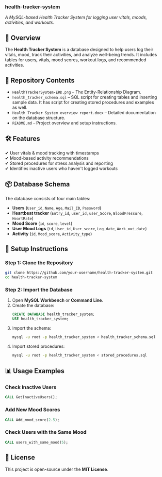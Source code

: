 ### **health-tracker-system**

*A MySQL-based Health Tracker System for logging user vitals, moods, activities, and workouts.*

## **📌 Overview**

The **Health Tracker System** is a database designed to help users log their vitals, mood, track their activities, and analyze well-being trends. It includes tables for users, vitals, mood scores, workout logs, and recommended activities.

## **📁 Repository Contents**

- `HealthTrackerSystem-ERD.png` – The Entity-Relationship Diagram.
- `health_tracker_schema.sql` – SQL script for creating tables and inserting sample data. It has script for creating stored procedures and examples as well. 
- `Health Tracker System overview report.docx` – Detailed documentation on the database structure.
- `README.md` – Project overview and setup instructions.

## **🛠 Features**

✔ User vitals & mood tracking with timestamps  
✔ Mood-based activity recommendations  
✔ Stored procedures for stress analysis and reporting  
✔ Identifies inactive users who haven't logged workouts  

## **📦 Database Schema**

The database consists of four main tables:

- **Users** (`User_id`, `Name`, `Age`, `Mail_ID`, `Password`)
- **Heartbeat tracker** (`Entry_id`, `user_id`, `user_Score`, `BloodPressure`, `HeartRate`)
- **Mood Score** (`id`, `score`, `level`)
- **User Mood Logs** (`id`, `User_id`, `User_score`, `Log_date`, `Work_out_date`)
- **Activity** (`id`, `Mood_score`, `Activity_type`)

## **🚀 Setup Instructions**

### **Step 1: Clone the Repository**

```bash
git clone https://github.com/your-username/health-tracker-system.git
cd health-tracker-system
```

### **Step 2: Import the Database**

1. Open **MySQL Workbench** or **Command Line**.
2. Create the database:
   ```sql
   CREATE DATABASE health_tracker_system;
   USE health_tracker_system;
   ```
3. Import the schema:
   ```bash
   mysql -u root -p health_tracker_system < health_tracker_schema.sql
   ```
4. Import stored procedures:
   ```bash
   mysql -u root -p health_tracker_system < stored_procedures.sql
   ```

## **📊 Usage Examples**

### **Check Inactive Users**

```sql
CALL GetInactiveUsers();
```

### **Add New Mood Scores**

```sql
CALL Add_mood_score(2.5);
```

### **Check Users with the Same Mood**

```sql
CALL users_with_same_mood(5);
```

## **📝 License**

This project is open-source under the **MIT License**.

